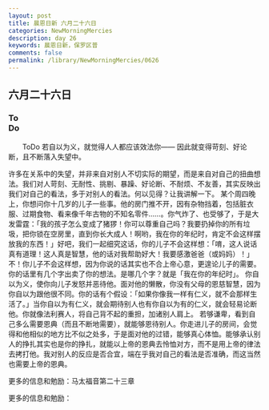 ```yaml
---
layout: post
title: 晨恩日新 六月二十六日
categories: NewMorningMercies
description: day 26
keywords: 晨恩日新，保罗区普
comments: false
permalink: /library/NewMorningMercies/0626
---
```


## 六月二十六日

### To <br> Do

&emsp;&emsp;ToDo
若自以为义，就觉得人人都应该效法你——
因此就变得苛刻、好论断，且不断落入失望中。
 
许多在关系中的失望，并非来自对别人不切实际的期望，而是来自对自己的扭曲想法。我们对人苛刻、无耐性、挑剔、暴躁、好论断、不耐烦、不友善，其实反映出我们对自己的看法，多于对别人的看法。何以见得？让我讲解一下。
某个周四晚上，你想问你十几岁的儿子一些事。他的房门推不开，因有杂物挡着，包括脏衣服、过期食物、看来像千年古物的不知名零件……。你气炸了、也受够了，于是大发雷霆：「我的孩子怎么变成了猪猡！你可以尊重自己吗？我要扔掉你的所有垃圾，把你锁在空房里，直到你长大成人！啊哟，我在你的年纪时，肯定不会这样摆放我的东西！」好吧，我们一起细究这话，你的儿子不会这样想：「唷，这人说话真有道理！这人真是智慧，他的话对我帮助好大！我要感激爸爸（或妈妈）！」不！你儿子不会这样想，因为你说的话其实也不合上帝心意，更遑论儿子的需要。你的话里有几个字出卖了你的想法。是哪几个字？就是「我在你的年纪时」。
你自以为义，使你向儿子发怒并恶待他。面对他的懒散，你没有父母的恩慈智慧，因为你自以为跟他很不同。你的话有个假设：「如果你像我一样有仁义，就不会那样生活了。」当你自以为有仁义，就会期待别人也有你自以为有的仁义，就会轻易论断他。你就像法利赛人，将自己背不起的重担，加诸别人肩上。
若够谦卑，看到自己多么需要恩典（而且不断地需要），就能够恩待别人。你走进儿子的房间，会觉得和他相似的地方比不似之处多，于是面对他的过错，能够真心体恤。能够承认别人的挣扎其实也是你的挣扎，就能以上帝的恩典去怜恤对方，而不是用上帝的律法去拷打他。我对别人的反应是否合宜，端在乎我对自己的看法是否准确，而这当然也需要上帝的恩典。
 
更多的信息和勉励：马太福音第二十三章

更多的信息和勉励：[]()
